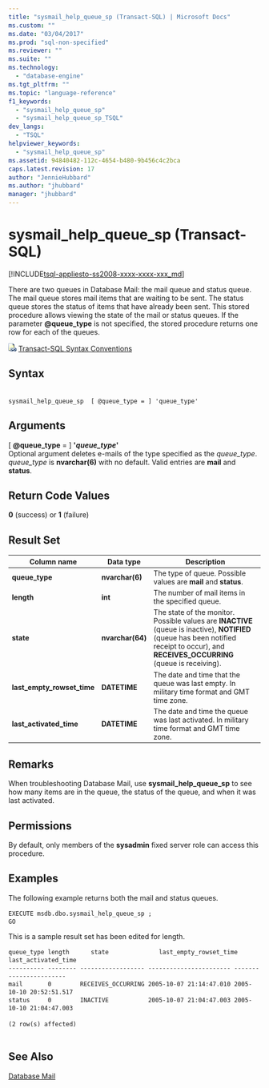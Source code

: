 ```yaml
---
title: "sysmail_help_queue_sp (Transact-SQL) | Microsoft Docs"
ms.custom: ""
ms.date: "03/04/2017"
ms.prod: "sql-non-specified"
ms.reviewer: ""
ms.suite: ""
ms.technology: 
  - "database-engine"
ms.tgt_pltfrm: ""
ms.topic: "language-reference"
f1_keywords: 
  - "sysmail_help_queue_sp"
  - "sysmail_help_queue_sp_TSQL"
dev_langs: 
  - "TSQL"
helpviewer_keywords: 
  - "sysmail_help_queue_sp"
ms.assetid: 94840482-112c-4654-b480-9b456c4c2bca
caps.latest.revision: 17
author: "JennieHubbard"
ms.author: "jhubbard"
manager: "jhubbard"
---
```

# sysmail_help_queue_sp (Transact-SQL)
[!INCLUDE[tsql-appliesto-ss2008-xxxx-xxxx-xxx_md](../../includes/tsql-appliesto-ss2008-xxxx-xxxx-xxx-md.md)]

  There are two queues in Database Mail: the mail queue and status queue. The mail queue stores mail items that are waiting to be sent. The status queue stores the status of items that have already been sent. This stored procedure allows viewing the state of the mail or status queues. If the parameter **@queue_type** is not specified, the stored procedure returns one row for each of the queues.  
  
 ![Topic link icon](../../database-engine/configure-windows/media/topic-link.gif "Topic link icon") [Transact-SQL Syntax Conventions](../../t-sql/language-elements/transact-sql-syntax-conventions-transact-sql.md)  
  
## Syntax  
  
```  
  
sysmail_help_queue_sp  [ @queue_type = ] 'queue_type'  
```  
  
## Arguments  
 [ **@queue_type** = ] **'***queue_type***'**  
 Optional argument deletes e-mails of the type specified as the *queue_type*. *queue_type* is **nvarchar(6)** with no default. Valid entries are **mail** and **status**.  
  
## Return Code Values  
 **0** (success) or **1** (failure)  
  
## Result Set  
  
|Column name|Data type|Description|  
|-----------------|---------------|-----------------|  
|**queue_type**|**nvarchar(6)**|The type of queue. Possible values are **mail** and **status**.|  
|**length**|**int**|The number of mail items in the specified queue.|  
|**state**|**nvarchar(64)**|The state of the monitor. Possible values are **INACTIVE** (queue is inactive), **NOTIFIED** (queue has been notified receipt to occur), and **RECEIVES_OCCURRING** (queue is receiving).|  
|**last_empty_rowset_time**|**DATETIME**|The date and time that the queue was last empty. In military time format and GMT time zone.|  
|**last_activated_time**|**DATETIME**|The date and time the queue was last activated. In military time format and GMT time zone.|  
  
## Remarks  
 When troubleshooting Database Mail, use **sysmail_help_queue_sp** to see how many items are in the queue, the status of the queue, and when it was last activated.  
  
## Permissions  
 By default, only members of the **sysadmin** fixed server role can access this procedure.  
  
## Examples  
 The following example returns both the mail and status queues.  
  
```  
EXECUTE msdb.dbo.sysmail_help_queue_sp ;  
GO  
```  
  
 This is a sample result set has been edited for length.  
  
```  
queue_type length      state              last_empty_rowset_time  last_activated_time  
---------- -------- ------------------ ----------------------- -----------------------  
mail       0        RECEIVES_OCCURRING 2005-10-07 21:14:47.010 2005-10-10 20:52:51.517  
status     0        INACTIVE           2005-10-07 21:04:47.003 2005-10-10 21:04:47.003  
  
(2 row(s) affected)  
  
```  
  
## See Also  
 [Database Mail](../../relational-databases/database-mail/database-mail.md)  
  
  